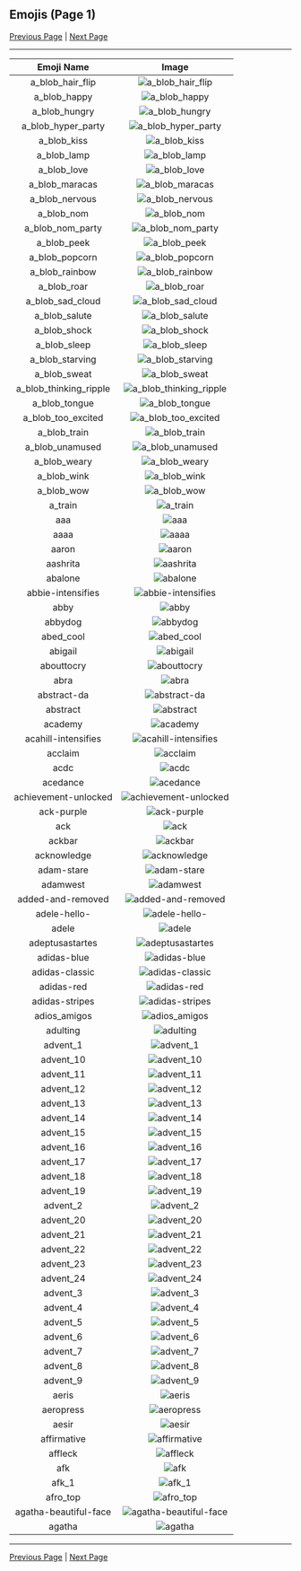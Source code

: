 
## Emojis (Page 1)

[Previous Page](/docs/hc/page-+-0000.md)
  | [Next Page](/docs/hc/page-a-0002.md)

<hr />

|Emoji Name|Image|
| :-: | :-: |
|a_blob_hair_flip| ![a_blob_hair_flip](/emojis/hc/a_blob_hair_flip.gif)|
|a_blob_happy| ![a_blob_happy](/emojis/hc/a_blob_happy.gif)|
|a_blob_hungry| ![a_blob_hungry](/emojis/hc/a_blob_hungry.gif)|
|a_blob_hyper_party| ![a_blob_hyper_party](/emojis/hc/a_blob_hyper_party.gif)|
|a_blob_kiss| ![a_blob_kiss](/emojis/hc/a_blob_kiss.gif)|
|a_blob_lamp| ![a_blob_lamp](/emojis/hc/a_blob_lamp.gif)|
|a_blob_love| ![a_blob_love](/emojis/hc/a_blob_love.gif)|
|a_blob_maracas| ![a_blob_maracas](/emojis/hc/a_blob_maracas.gif)|
|a_blob_nervous| ![a_blob_nervous](/emojis/hc/a_blob_nervous.gif)|
|a_blob_nom| ![a_blob_nom](/emojis/hc/a_blob_nom.gif)|
|a_blob_nom_party| ![a_blob_nom_party](/emojis/hc/a_blob_nom_party.gif)|
|a_blob_peek| ![a_blob_peek](/emojis/hc/a_blob_peek.png)|
|a_blob_popcorn| ![a_blob_popcorn](/emojis/hc/a_blob_popcorn.gif)|
|a_blob_rainbow| ![a_blob_rainbow](/emojis/hc/a_blob_rainbow.gif)|
|a_blob_roar| ![a_blob_roar](/emojis/hc/a_blob_roar.gif)|
|a_blob_sad_cloud| ![a_blob_sad_cloud](/emojis/hc/a_blob_sad_cloud.gif)|
|a_blob_salute| ![a_blob_salute](/emojis/hc/a_blob_salute.gif)|
|a_blob_shock| ![a_blob_shock](/emojis/hc/a_blob_shock.gif)|
|a_blob_sleep| ![a_blob_sleep](/emojis/hc/a_blob_sleep.gif)|
|a_blob_starving| ![a_blob_starving](/emojis/hc/a_blob_starving.gif)|
|a_blob_sweat| ![a_blob_sweat](/emojis/hc/a_blob_sweat.gif)|
|a_blob_thinking_ripple| ![a_blob_thinking_ripple](/emojis/hc/a_blob_thinking_ripple.gif)|
|a_blob_tongue| ![a_blob_tongue](/emojis/hc/a_blob_tongue.gif)|
|a_blob_too_excited| ![a_blob_too_excited](/emojis/hc/a_blob_too_excited.gif)|
|a_blob_train| ![a_blob_train](/emojis/hc/a_blob_train.gif)|
|a_blob_unamused| ![a_blob_unamused](/emojis/hc/a_blob_unamused.gif)|
|a_blob_weary| ![a_blob_weary](/emojis/hc/a_blob_weary.gif)|
|a_blob_wink| ![a_blob_wink](/emojis/hc/a_blob_wink.gif)|
|a_blob_wow| ![a_blob_wow](/emojis/hc/a_blob_wow.gif)|
|a_train| ![a_train](/emojis/hc/a_train.jpg)|
|aaa| ![aaa](/emojis/hc/aaa.gif)|
|aaaa| ![aaaa](/emojis/hc/aaaa.gif)|
|aaron| ![aaron](/emojis/hc/aaron.gif)|
|aashrita| ![aashrita](/emojis/hc/aashrita.png)|
|abalone| ![abalone](/emojis/hc/abalone.png)|
|abbie-intensifies| ![abbie-intensifies](/emojis/hc/abbie-intensifies.gif)|
|abby| ![abby](/emojis/hc/abby.png)|
|abbydog| ![abbydog](/emojis/hc/abbydog.png)|
|abed_cool| ![abed_cool](/emojis/hc/abed_cool.gif)|
|abigail| ![abigail](/emojis/hc/abigail.png)|
|abouttocry| ![abouttocry](/emojis/hc/abouttocry.png)|
|abra| ![abra](/emojis/hc/abra.gif)|
|abstract-da| ![abstract-da](/emojis/hc/abstract-da.png)|
|abstract| ![abstract](/emojis/hc/abstract.png)|
|academy| ![academy](/emojis/hc/academy.png)|
|acahill-intensifies| ![acahill-intensifies](/emojis/hc/acahill-intensifies.gif)|
|acclaim| ![acclaim](/emojis/hc/acclaim.png)|
|acdc| ![acdc](/emojis/hc/acdc.png)|
|acedance| ![acedance](/emojis/hc/acedance.gif)|
|achievement-unlocked| ![achievement-unlocked](/emojis/hc/achievement-unlocked.png)|
|ack-purple| ![ack-purple](/emojis/hc/ack-purple.png)|
|ack| ![ack](/emojis/hc/ack.png)|
|ackbar| ![ackbar](/emojis/hc/ackbar.png)|
|acknowledge| ![acknowledge](/emojis/hc/acknowledge.png)|
|adam-stare| ![adam-stare](/emojis/hc/adam-stare.png)|
|adamwest| ![adamwest](/emojis/hc/adamwest.jpg)|
|added-and-removed| ![added-and-removed](/emojis/hc/added-and-removed.png)|
|adele-hello-| ![adele-hello-](/emojis/hc/adele-hello-.jpg)|
|adele| ![adele](/emojis/hc/adele.jpg)|
|adeptusastartes| ![adeptusastartes](/emojis/hc/adeptusastartes.png)|
|adidas-blue| ![adidas-blue](/emojis/hc/adidas-blue.png)|
|adidas-classic| ![adidas-classic](/emojis/hc/adidas-classic.jpg)|
|adidas-red| ![adidas-red](/emojis/hc/adidas-red.png)|
|adidas-stripes| ![adidas-stripes](/emojis/hc/adidas-stripes.png)|
|adios_amigos| ![adios_amigos](/emojis/hc/adios_amigos.png)|
|adulting| ![adulting](/emojis/hc/adulting.png)|
|advent_1| ![advent_1](/emojis/hc/advent_1.png)|
|advent_10| ![advent_10](/emojis/hc/advent_10.png)|
|advent_11| ![advent_11](/emojis/hc/advent_11.png)|
|advent_12| ![advent_12](/emojis/hc/advent_12.png)|
|advent_13| ![advent_13](/emojis/hc/advent_13.png)|
|advent_14| ![advent_14](/emojis/hc/advent_14.png)|
|advent_15| ![advent_15](/emojis/hc/advent_15.png)|
|advent_16| ![advent_16](/emojis/hc/advent_16.png)|
|advent_17| ![advent_17](/emojis/hc/advent_17.png)|
|advent_18| ![advent_18](/emojis/hc/advent_18.png)|
|advent_19| ![advent_19](/emojis/hc/advent_19.png)|
|advent_2| ![advent_2](/emojis/hc/advent_2.png)|
|advent_20| ![advent_20](/emojis/hc/advent_20.png)|
|advent_21| ![advent_21](/emojis/hc/advent_21.png)|
|advent_22| ![advent_22](/emojis/hc/advent_22.png)|
|advent_23| ![advent_23](/emojis/hc/advent_23.png)|
|advent_24| ![advent_24](/emojis/hc/advent_24.png)|
|advent_3| ![advent_3](/emojis/hc/advent_3.png)|
|advent_4| ![advent_4](/emojis/hc/advent_4.png)|
|advent_5| ![advent_5](/emojis/hc/advent_5.png)|
|advent_6| ![advent_6](/emojis/hc/advent_6.png)|
|advent_7| ![advent_7](/emojis/hc/advent_7.png)|
|advent_8| ![advent_8](/emojis/hc/advent_8.png)|
|advent_9| ![advent_9](/emojis/hc/advent_9.png)|
|aeris| ![aeris](/emojis/hc/aeris.png)|
|aeropress| ![aeropress](/emojis/hc/aeropress.png)|
|aesir| ![aesir](/emojis/hc/aesir.png)|
|affirmative| ![affirmative](/emojis/hc/affirmative.png)|
|affleck| ![affleck](/emojis/hc/affleck.jpg)|
|afk| ![afk](/emojis/hc/afk.png)|
|afk_1| ![afk_1](/emojis/hc/afk_1.png)|
|afro_top| ![afro_top](/emojis/hc/afro_top.png)|
|agatha-beautiful-face| ![agatha-beautiful-face](/emojis/hc/agatha-beautiful-face.png)|
|agatha| ![agatha](/emojis/hc/agatha.png)|

<hr/>

[Previous Page](/docs/hc/page-+-0000.md)
  | [Next Page](/docs/hc/page-a-0002.md)